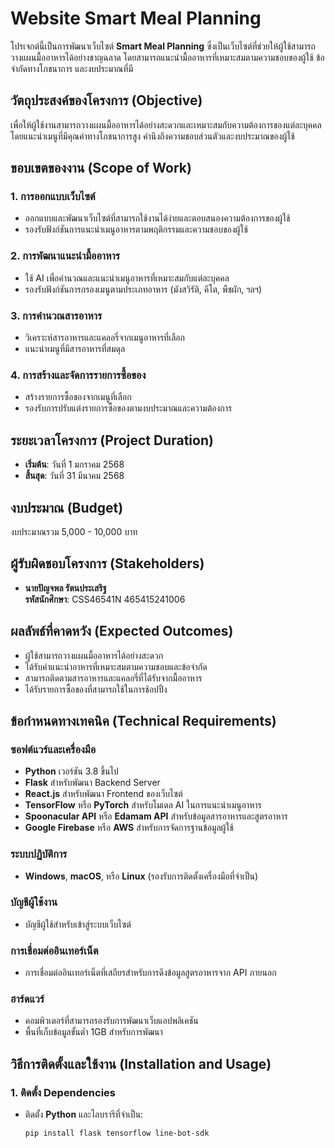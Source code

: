 # Website Smart Meal Planning

โปรเจกต์นี้เป็นการพัฒนาเว็บไซต์ **Smart Meal Planning** ซึ่งเป็นเว็บไซต์ที่ช่วยให้ผู้ใช้สามารถวางแผนมื้ออาหารได้อย่างชาญฉลาด โดยสามารถแนะนำมื้ออาหารที่เหมาะสมตามความชอบของผู้ใช้ ข้อจำกัดทางโภชนาการ และงบประมาณที่มี

## วัตถุประสงค์ของโครงการ (Objective)

เพื่อให้ผู้ใช้งานสามารถวางแผนมื้ออาหารได้อย่างสะดวกและเหมาะสมกับความต้องการของแต่ละบุคคล โดยแนะนำเมนูที่มีคุณค่าทางโภชนาการสูง คำนึงถึงความชอบส่วนตัวและงบประมาณของผู้ใช้

## ขอบเขตของงาน (Scope of Work)

### 1. การออกแบบเว็บไซต์
- ออกแบบและพัฒนาเว็บไซต์ที่สามารถใช้งานได้ง่ายและตอบสนองความต้องการของผู้ใช้
- รองรับฟังก์ชันการแนะนำเมนูอาหารตามพฤติกรรมและความชอบของผู้ใช้

### 2. การพัฒนาแนะนำมื้ออาหาร
- ใช้ AI เพื่อคำนวณและแนะนำเมนูอาหารที่เหมาะสมกับแต่ละบุคคล
- รองรับฟังก์ชันการกรองเมนูตามประเภทอาหาร (มังสวิรัติ, คีโต, พืชผัก, ฯลฯ)

### 3. การคำนวณสารอาหาร
- วิเคราะห์สารอาหารและแคลอรี่จากเมนูอาหารที่เลือก
- แนะนำเมนูที่มีสารอาหารที่สมดุล

### 4. การสร้างและจัดการรายการซื้อของ
- สร้างรายการซื้อของจากเมนูที่เลือก
- รองรับการปรับแต่งรายการซื้อของตามงบประมาณและความต้องการ

## ระยะเวลาโครงการ (Project Duration)

- **เริ่มต้น**: วันที่ 1 มกราคม 2568
- **สิ้นสุด**: วันที่ 31 มีนาคม 2568

## งบประมาณ (Budget)

งบประมาณรวม 5,000 - 10,000 บาท

## ผู้รับผิดชอบโครงการ (Stakeholders)

- **นายปัญจพล รัตนประเสริฐ**  
  **รหัสนักศึกษา**: CSS46541N 465415241006

## ผลลัพธ์ที่คาดหวัง (Expected Outcomes)

- ผู้ใช้สามารถวางแผนมื้ออาหารได้อย่างสะดวก
- ได้รับคำแนะนำอาหารที่เหมาะสมตามความชอบและข้อจำกัด
- สามารถติดตามสารอาหารและแคลอรี่ที่ได้รับจากมื้ออาหาร
- ได้รับรายการซื้อของที่สามารถใช้ในการช้อปปิ้ง

## ข้อกำหนดทางเทคนิค (Technical Requirements)

### ซอฟต์แวร์และเครื่องมือ
- **Python** เวอร์ชัน 3.8 ขึ้นไป
- **Flask** สำหรับพัฒนา Backend Server
- **React.js** สำหรับพัฒนา Frontend ของเว็บไซต์
- **TensorFlow** หรือ **PyTorch** สำหรับโมเดล AI ในการแนะนำเมนูอาหาร
- **Spoonacular API** หรือ **Edamam API** สำหรับข้อมูลสารอาหารและสูตรอาหาร
- **Google Firebase** หรือ **AWS** สำหรับการจัดการฐานข้อมูลผู้ใช้

### ระบบปฏิบัติการ
- **Windows**, **macOS**, หรือ **Linux** (รองรับการติดตั้งเครื่องมือที่จำเป็น)

### บัญชีผู้ใช้งาน
- บัญชีผู้ใช้สำหรับเข้าสู่ระบบเว็บไซต์

### การเชื่อมต่ออินเทอร์เน็ต
- การเชื่อมต่ออินเทอร์เน็ตที่เสถียรสำหรับการดึงข้อมูลสูตรอาหารจาก API ภายนอก

### ฮาร์ดแวร์
- คอมพิวเตอร์ที่สามารถรองรับการพัฒนาเว็บแอปพลิเคชัน
- พื้นที่เก็บข้อมูลขั้นต่ำ 1GB สำหรับการพัฒนา

## วิธีการติดตั้งและใช้งาน (Installation and Usage)

### 1. ติดตั้ง Dependencies
- ติดตั้ง **Python** และไลบรารีที่จำเป็น:
  ```bash
  pip install flask tensorflow line-bot-sdk
